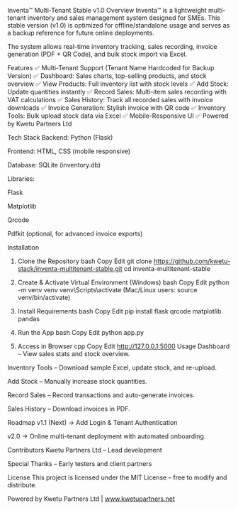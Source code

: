 Inventa™ Multi-Tenant Stable v1.0
Overview
Inventa™ is a lightweight multi-tenant inventory and sales management system designed for SMEs.
This stable version (v1.0) is optimized for offline/standalone usage and serves as a backup reference for future online deployments.

The system allows real-time inventory tracking, sales recording, invoice generation (PDF + QR Code), and bulk stock import via Excel.

Features
✅ Multi-Tenant Support (Tenant Name Hardcoded for Backup Version)
✅ Dashboard: Sales charts, top-selling products, and stock overview
✅ View Products: Full inventory list with stock levels
✅ Add Stock: Update quantities instantly
✅ Record Sales: Multi-item sales recording with VAT calculations
✅ Sales History: Track all recorded sales with invoice downloads
✅ Invoice Generation: Stylish invoice with QR code
✅ Inventory Tools: Bulk upload stock data via Excel
✅ Mobile-Responsive UI
✅ Powered by Kwetu Partners Ltd

Tech Stack
Backend: Python (Flask)

Frontend: HTML, CSS (mobile responsive)

Database: SQLite (inventory.db)

Libraries:

Flask

Matplotlib

Qrcode

Pdfkit (optional, for advanced invoice exports)

Installation
1. Clone the Repository
bash
Copy
Edit
git clone https://github.com/kwetu-stack/inventa-multitenant-stable.git
cd inventa-multitenant-stable
2. Create & Activate Virtual Environment (Windows)
bash
Copy
Edit
python -m venv venv
venv\Scripts\activate
(Mac/Linux users: source venv/bin/activate)

3. Install Requirements
bash
Copy
Edit
pip install flask qrcode matplotlib pandas
4. Run the App
bash
Copy
Edit
python app.py
5. Access in Browser
cpp
Copy
Edit
http://127.0.0.1:5000
Usage
Dashboard – View sales stats and stock overview.

Inventory Tools – Download sample Excel, update stock, and re-upload.

Add Stock – Manually increase stock quantities.

Record Sales – Record transactions and auto-generate invoices.

Sales History – Download invoices in PDF.

Roadmap
v1.1 (Next) → Add Login & Tenant Authentication

v2.0 → Online multi-tenant deployment with automated onboarding.

Contributors
Kwetu Partners Ltd – Lead development

Special Thanks – Early testers and client partners

License
This project is licensed under the MIT License – free to modify and distribute.

Powered by
Kwetu Partners Ltd | www.kwetupartners.net

